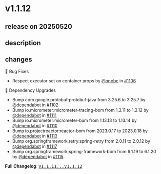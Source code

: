 # v1.1.12

## release on 20250520
## description
## changes
🐞 Bug Fixes

* Respect executor set on container props by <a class="user-mention notranslate" data-hovercard-type="user" data-hovercard-url="/users/onobc/hovercard" data-octo-click="hovercard-link-click" data-octo-dimensions="link_type:self" href="https://github.com/onobc">@onobc</a> in <a class="issue-link js-issue-link" data-error-text="Failed to load title" data-id="3044429150" data-permission-text="Title is private" data-url="https://github.com/spring-projects/spring-pulsar/issues/1106" data-hovercard-type="pull_request" data-hovercard-url="/spring-projects/spring-pulsar/pull/1106/hovercard" href="https://github.com/spring-projects/spring-pulsar/pull/1106">#1106</a>

🔨 Dependency Upgrades

* Bump com.google.protobuf:protobuf-java from 3.25.6 to 3.25.7 by <a class="user-mention notranslate" data-hovercard-type="organization" data-hovercard-url="/orgs/dependabot/hovercard" data-octo-click="hovercard-link-click" data-octo-dimensions="link_type:self" href="https://github.com/dependabot">@dependabot</a> in <a class="issue-link js-issue-link" data-error-text="Failed to load title" data-id="3016112598" data-permission-text="Title is private" data-url="https://github.com/spring-projects/spring-pulsar/issues/1102" data-hovercard-type="pull_request" data-hovercard-url="/spring-projects/spring-pulsar/pull/1102/hovercard" href="https://github.com/spring-projects/spring-pulsar/pull/1102">#1102</a>
* Bump io.micrometer:micrometer-tracing-bom from 1.3.11 to 1.3.12 by <a class="user-mention notranslate" data-hovercard-type="organization" data-hovercard-url="/orgs/dependabot/hovercard" data-octo-click="hovercard-link-click" data-octo-dimensions="link_type:self" href="https://github.com/dependabot">@dependabot</a> in <a class="issue-link js-issue-link" data-error-text="Failed to load title" data-id="3058860698" data-permission-text="Title is private" data-url="https://github.com/spring-projects/spring-pulsar/issues/1111" data-hovercard-type="pull_request" data-hovercard-url="/spring-projects/spring-pulsar/pull/1111/hovercard" href="https://github.com/spring-projects/spring-pulsar/pull/1111">#1111</a>
* Bump io.micrometer:micrometer-bom from 1.13.13 to 1.13.14 by <a class="user-mention notranslate" data-hovercard-type="organization" data-hovercard-url="/orgs/dependabot/hovercard" data-octo-click="hovercard-link-click" data-octo-dimensions="link_type:self" href="https://github.com/dependabot">@dependabot</a> in <a class="issue-link js-issue-link" data-error-text="Failed to load title" data-id="3058860619" data-permission-text="Title is private" data-url="https://github.com/spring-projects/spring-pulsar/issues/1110" data-hovercard-type="pull_request" data-hovercard-url="/spring-projects/spring-pulsar/pull/1110/hovercard" href="https://github.com/spring-projects/spring-pulsar/pull/1110">#1110</a>
* Bump io.projectreactor:reactor-bom from 2023.0.17 to 2023.0.18 by <a class="user-mention notranslate" data-hovercard-type="organization" data-hovercard-url="/orgs/dependabot/hovercard" data-octo-click="hovercard-link-click" data-octo-dimensions="link_type:self" href="https://github.com/dependabot">@dependabot</a> in <a class="issue-link js-issue-link" data-error-text="Failed to load title" data-id="3061864220" data-permission-text="Title is private" data-url="https://github.com/spring-projects/spring-pulsar/issues/1113" data-hovercard-type="pull_request" data-hovercard-url="/spring-projects/spring-pulsar/pull/1113/hovercard" href="https://github.com/spring-projects/spring-pulsar/pull/1113">#1113</a>
* Bump org.springframework.retry:spring-retry from 2.0.11 to 2.0.12 by <a class="user-mention notranslate" data-hovercard-type="organization" data-hovercard-url="/orgs/dependabot/hovercard" data-octo-click="hovercard-link-click" data-octo-dimensions="link_type:self" href="https://github.com/dependabot">@dependabot</a> in <a class="issue-link js-issue-link" data-error-text="Failed to load title" data-id="3072551526" data-permission-text="Title is private" data-url="https://github.com/spring-projects/spring-pulsar/issues/1117" data-hovercard-type="pull_request" data-hovercard-url="/spring-projects/spring-pulsar/pull/1117/hovercard" href="https://github.com/spring-projects/spring-pulsar/pull/1117">#1117</a>
* Bump org.springframework:spring-framework-bom from 6.1.19 to 6.1.20 by <a class="user-mention notranslate" data-hovercard-type="organization" data-hovercard-url="/orgs/dependabot/hovercard" data-octo-click="hovercard-link-click" data-octo-dimensions="link_type:self" href="https://github.com/dependabot">@dependabot</a> in <a class="issue-link js-issue-link" data-error-text="Failed to load title" data-id="3068015135" data-permission-text="Title is private" data-url="https://github.com/spring-projects/spring-pulsar/issues/1115" data-hovercard-type="pull_request" data-hovercard-url="/spring-projects/spring-pulsar/pull/1115/hovercard" href="https://github.com/spring-projects/spring-pulsar/pull/1115">#1115</a>

<strong>Full Changelog</strong>: <a class="commit-link" href="https://github.com/spring-projects/spring-pulsar/compare/v1.1.11...v1.1.12"><tt>v1.1.11...v1.1.12</tt></a>

